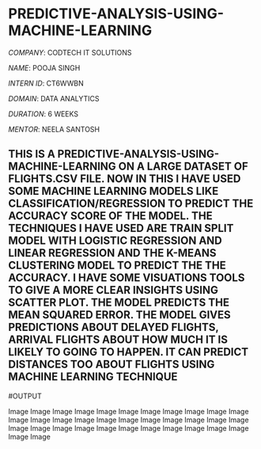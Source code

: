 # PREDICTIVE-ANALYSIS-USING-MACHINE-LEARNING

*COMPANY*: CODTECH IT SOLUTIONS

*NAME*: POOJA SINGH

*INTERN ID*: CT6WWBN

*DOMAIN*: DATA ANALYTICS

*DURATION*: 6 WEEKS

*MENTOR*: NEELA SANTOSH

## THIS IS A PREDICTIVE-ANALYSIS-USING-MACHINE-LEARNING ON A LARGE DATASET OF FLIGHTS.CSV FILE. NOW IN THIS I HAVE USED SOME MACHINE LEARNING MODELS LIKE CLASSIFICATION/REGRESSION TO PREDICT THE ACCURACY SCORE OF THE MODEL. THE TECHNIQUES I HAVE USED ARE TRAIN SPLIT MODEL WITH LOGISTIC REGRESSION AND LINEAR REGRESSION AND THE K-MEANS CLUSTERING MODEL TO PREDICT THE THE ACCURACY. I HAVE SOME VISUATIONS TOOLS TO GIVE A MORE CLEAR INSIGHTS USING SCATTER PLOT. THE MODEL PREDICTS THE MEAN SQUARED ERROR. THE MODEL GIVES PREDICTIONS ABOUT DELAYED FLIGHTS, ARRIVAL FLIGHTS ABOUT HOW MUCH IT IS LIKELY TO GOING TO HAPPEN. IT CAN PREDICT DISTANCES TOO ABOUT FLIGHTS USING MACHINE LEARNING TECHNIQUE ##

#OUTPUT

Image
Image
Image
Image
Image
Image
Image
Image
Image
Image
Image
Image
Image
Image
Image
Image
Image
Image
Image
Image
Image
Image
Image
Image
Image
Image
Image
Image
Image
Image
Image
Image
Image
Image
Image
